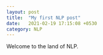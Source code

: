 ```yaml
---
layout: post
title:  "My first NLP post"
date:   2021-02-19 17:15:08 +0530
category: NLP
---
```



Welcome to the land of NLP.